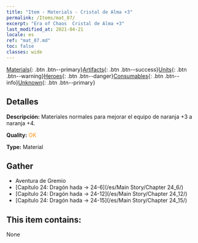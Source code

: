 ```yaml
---
title: "Item - Materials - Cristal de Alma +3"
permalink: /Items/mat_87/
excerpt: "Era of Chaos  Cristal de Alma +3"
last_modified_at: 2021-04-21
locale: es
ref: "mat_87.md"
toc: false
classes: wide
---
```

 [Materials](/es/Items/){: .btn .btn--primary}[Artifacts](/es/Items/Artifacts/){: .btn .btn--success}[Units](/es/Items/Units/){: .btn .btn--warning}[Heroes](/es/Items/Heroes/){: .btn .btn--danger}[Consumables](/es/Items/Consumables/){: .btn .btn--info}[Unknown](/es/Items/Unknown/){: .btn .btn--primary}

## Detalles
 **Descripción:** Materiales normales para mejorar el equipo de naranja +3 a naranja +4.

 **Quality:** <span style="color: #FF8C00">OK</span>

 **Type:** Material

## Gather

*    Aventura de Gremio 
*    [Capítulo 24: Dragón hada -> 24-6](/es/Main Story/Chapter 24_6/) 
*    [Capítulo 24: Dragón hada -> 24-12](/es/Main Story/Chapter 24_12/) 
*    [Capítulo 24: Dragón hada -> 24-15](/es/Main Story/Chapter 24_15/) 

## This item contains:

  None

